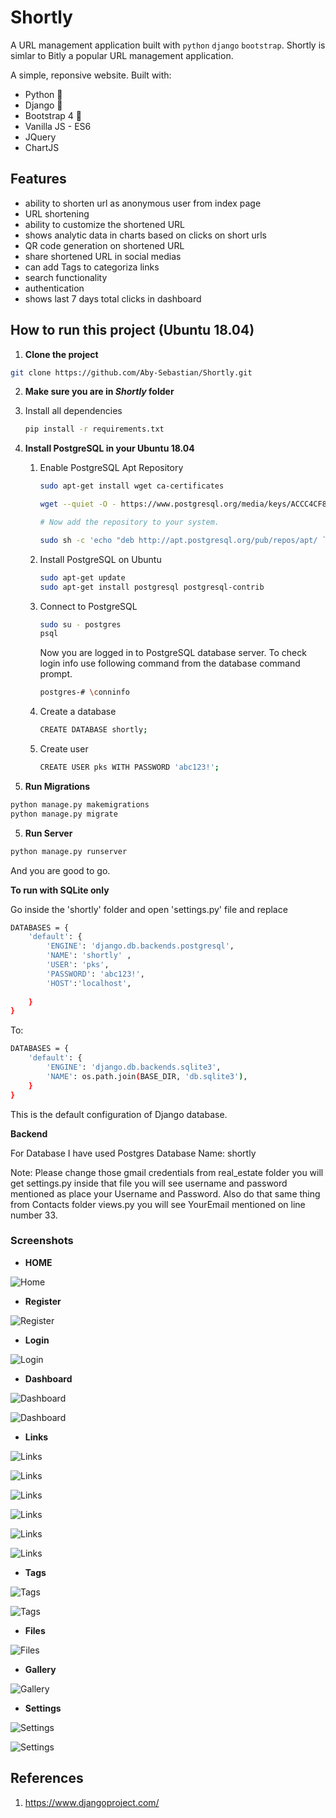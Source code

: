# Shortly
<!-- 
This is a URL management application similar to Bitly. Shortly is a URL shortening service and a link management platform. 
With our platform, you shorten urls, build QR codes, see the shortened urls analytics, redirect links and leverage many more features.
# Real Estate Django Web App
-->
A URL management application built with `python` `django` `bootstrap`. Shortly is simlar to Bitly a popular URL management application.

A simple, reponsive  website. Built with:

- Python 🐍
- Django 🎸
- Bootstrap 4 🌈
- Vanilla JS - ES6
- JQuery
- ChartJS

## Features

- ability to shorten url as anonymous user from index page
- URL shortening
- ability to customize the shortened URL
- shows analytic data in charts based on clicks on short urls
- QR code generation on shortened URL
- share shortened URL in social medias
- can add Tags to categoriza links
- search functionality
- authentication
- shows last 7 days total clicks in dashboard

## How to run this project (Ubuntu 18.04)

1. **Clone the project**

```sh
git clone https://github.com/Aby-Sebastian/Shortly.git
```

2.  **Make sure you are in *Shortly* folder**

   1. Install all dependencies

      ```sh
      pip install -r requirements.txt
      ```

3. **Install PostgreSQL in your Ubuntu 18.04**

   1. Enable PostgreSQL Apt Repository

      ```sh
      sudo apt-get install wget ca-certificates
      
      wget --quiet -O - https://www.postgresql.org/media/keys/ACCC4CF8.asc | sudo apt-key add -
      
      # Now add the repository to your system.
      
      sudo sh -c 'echo "deb http://apt.postgresql.org/pub/repos/apt/ `lsb_release -cs`-pgdg main" >> /etc/apt/sources.list.d/pgdg.list'
      ```

   2. Install PostgreSQL on Ubuntu

      ```sh
      sudo apt-get update
      sudo apt-get install postgresql postgresql-contrib
      ```

   3. Connect to PostgreSQL

      ```sh
      sudo su - postgres
      psql
      ```

      Now you are logged in to PostgreSQL database server. To check login info use following command from the database command prompt.

      ```sh
      postgres-# \conninfo
      ```

   4. Create a database

      ```sh
      CREATE DATABASE shortly;
      ```

   5. Create user 

      ```sh
      CREATE USER pks WITH PASSWORD 'abc123!';
      ```
   
4. **Run Migrations**

```sh
python manage.py makemigrations
python manage.py migrate
```

5. **Run Server**

```sh
python manage.py runserver 
```

And you are good to go. 


**To run with SQLite only**

Go inside the 'shortly' folder and open 'settings.py' file and replace

```sh
DATABASES = {
    'default': {
        'ENGINE': 'django.db.backends.postgresql',
        'NAME': 'shortly' ,
        'USER': 'pks',
        'PASSWORD': 'abc123!',
        'HOST':'localhost',
        
    }
}
```

To: 

```sh
DATABASES = {
    'default': {
        'ENGINE': 'django.db.backends.sqlite3',
        'NAME': os.path.join(BASE_DIR, 'db.sqlite3'),
    }
}
```

This is the default configuration of Django database.


**Backend**

For Database I have used Postgres Database Name: shortly

Note: Please change those gmail credentials from real_estate folder you will get settings.py inside that file you will see username and password mentioned as place your Username and Password. Also do that same thing from Contacts folder views.py you will see YourEmail mentioned on line number 33.

### Screenshots

- **HOME**

![Home](https://github.com/Aby-Sebastian/Shortly/blob/main/screenshots/index_page.jpg)

- **Register**

![Register](https://github.com/Aby-Sebastian/Shortly/blob/main/screenshots/register.png)

- **Login**

![Login](https://github.com/Aby-Sebastian/Shortly/blob/main/screenshots/login.png)

- **Dashboard**

![Dashboard](https://github.com/Aby-Sebastian/Shortly/blob/main/screenshots/dashboard1.png)

![Dashboard](https://github.com/Aby-Sebastian/Shortly/blob/main/screenshots/dashboard2.png)

- **Links** 


![Links](https://github.com/Aby-Sebastian/Shortly/blob/main/screenshots/links1.png)

![Links](https://github.com/Aby-Sebastian/Shortly/blob/main/screenshots/links2.png)

![Links](https://github.com/Aby-Sebastian/Shortly/blob/main/screenshots/links3.png)

![Links](https://github.com/Aby-Sebastian/Shortly/blob/main/screenshots/links4.png)

![Links](https://github.com/Aby-Sebastian/Shortly/blob/main/screenshots/links5.png)

![Links](https://github.com/Aby-Sebastian/Shortly/blob/main/screenshots/links6.png)

- **Tags** 

![Tags](https://github.com/Aby-Sebastian/Shortly/blob/main/screenshots/tags1.png)

![Tags](https://github.com/Aby-Sebastian/Shortly/blob/main/screenshots/tags2.png)

- **Files** 

![Files](https://github.com/Aby-Sebastian/Shortly/blob/main/screenshots/files1.png)

- **Gallery** 

![Gallery](https://github.com/Aby-Sebastian/Shortly/blob/main/screenshots/gallery1.png)

- **Settings** 

![Settings](https://github.com/Aby-Sebastian/Shortly/blob/main/screenshots/settings1.png)

![Settings](https://github.com/Aby-Sebastian/Shortly/blob/main/screenshots/settings2.png)
<!--
- **Admin Panel - 1**

![Admin](https://github.com/TheCaffeineDev/Real-Estate-Django-Web-App/blob/master/screenshots/s5adm.JPG)

- **Admin Panel - 2**

![Admin](https://github.com/TheCaffeineDev/Real-Estate-Django-Web-App/blob/master/screenshots/s6r.JPG)

- **About**

![About ](https://github.com/TheCaffeineDev/Real-Estate-Django-Web-App/blob/master/screenshots/s2about.JPG)


## Acknowledgments

Many thanks to [@bradtraversy](https://github.com/bradtraversy) for his awesome course.
-->
## References

1. https://www.djangoproject.com/
